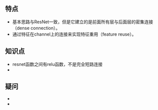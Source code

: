 ## 特点
- 基本思路与ResNet一致，但是它建立的是前面所有层与后面层的密集连接（dense connection）。
- 通过特征在channel上的连接来实现特征重用（feature reuse）。
## 知识点
- resnet函数之间有relu函数，不是完全短路连接
- 
## 疑问
- 
- 
